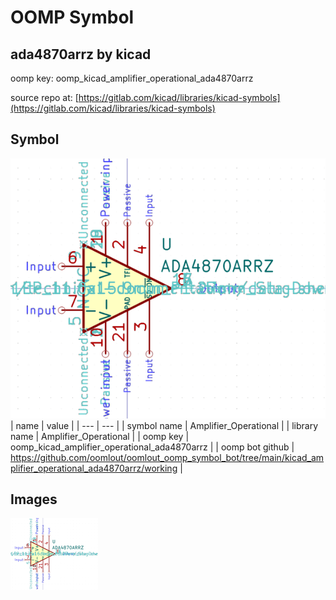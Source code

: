 # OOMP Symbol  
## ada4870arrz  by kicad  
  
oomp key: oomp_kicad_amplifier_operational_ada4870arrz  
  
source repo at: [https://gitlab.com/kicad/libraries/kicad-symbols](https://gitlab.com/kicad/libraries/kicad-symbols)  
## Symbol  
  
[![working.png](working_600.png)](working.png)  
| name | value | 
| --- | --- | 
| symbol name | Amplifier_Operational | 
| library name | Amplifier_Operational | 
| oomp key | oomp_kicad_amplifier_operational_ada4870arrz | 
| oomp bot github | https://github.com/oomlout/oomlout_oomp_symbol_bot/tree/main/kicad_amplifier_operational_ada4870arrz/working | 
## Images  
  
[![working.png](working_140.png)](working.png)  
